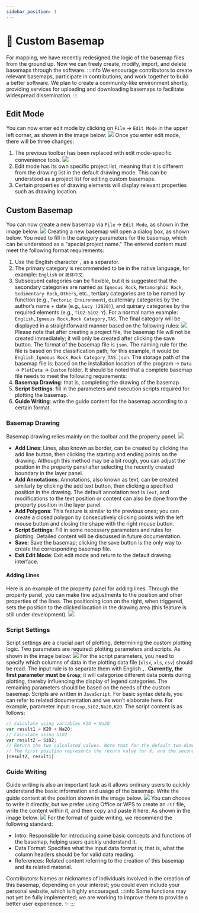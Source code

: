 ```yaml
---
sidebar_position: 1
---
```


# 🎨 Custom Basemap

For mapping, we have recently redesigned the logic of the basemap files from the ground up. Now we can freely create, modify, import, and delete basemaps through the software.
:::info
We encourage contributors to create relevant basemaps, participate in contributions, and work together to build a better software.
We plan to create a community-like environment shortly, providing services for uploading and downloading basemaps to facilitate widespread dissemination.
:::

## Edit Mode
You can now enter edit mode by clicking on `File` -> `Edit Mode` in the upper left corner, as shown in the image below:
![](https://geo-1303234197.cos.ap-hongkong.myqcloud.com/EditModeMenu.png)
Once you enter edit mode, there will be three changes:
1. The previous toolbar has been replaced with edit mode-specific convenience tools.
   ![](https://geo-1303234197.cos.ap-hongkong.myqcloud.com/EditModeToolBar.png)
2. Edit mode has its own specific project list, meaning that it is different from the drawing list in the default drawing mode. This can be understood as a project list for editing custom basemaps.
3. Certain properties of drawing elements will display relevant properties such as drawing location.
## Custom Basemap
You can now create a new basemap via `File` -> `Edit Mode`, as shown in the image below:
![](https://geo-1303234197.cos.ap-hongkong.myqcloud.com/NewBasemap.png)
Creating a new basemap will open a dialog box, as shown below. You need to fill in the category parameters for the basemap, which can be understood as a "special project name." The entered content must meet the following format requirements:
1. Use the English character `,` as a separator.
2. The primary category is recommended to be in the native language, for example: `English` or `简体中文`.
3. Subsequent categories can be flexible, but it is suggested that the secondary categories are named as `Igneous Rock`, `Metamorphic Rock`, `Sedimentary Rock`, `Others`, etc., tertiary categories are to be named by function (e.g., `Tectonic Environment`), quaternary categories by the author’s name + date (e.g., `Lucy (2020)`), and quinary categories by the required elements (e.g., `TiO2-SiO2-Y`).
For a normal name example: `English,Igneous Rock,Rock Category,TAS`. The final category will be displayed in a straightforward manner based on the following rules:
![](https://geo-1303234197.cos.ap-hongkong.myqcloud.com/NameRule.png)
Please note that after creating a project file, the basemap file will not be created immediately; it will only be created after clicking the save button. The format of the basemap file is `json`. The naming rule for the file is based on the classification path; for this example, it would be `English_Igneous Rock_Rock Category_TAS.json`. 
The storage path of the basemap file is: based on the installation location of the program -> `Data` -> `PlotData` -> `Custom` folder.
It should be noted that a complete basemap file needs to meet the following requirements:
1. **Basemap Drawing**: that is, completing the drawing of the basemap.
2. **Script Settings**: fill in the parameters and execution scripts required for plotting the basemap.
3. **Guide Writing**: write the guide content for the basemap according to a certain format.
### Basemap Drawing
Basemap drawing relies mainly on the toolbar and the property panel.
![](https://geo-1303234197.cos.ap-hongkong.myqcloud.com/EditModeToolBar.png)
* **Add Lines**: Lines, also known as border, can be created by clicking the add line button, then clicking the starting and ending points on the drawing. Although this method may be a bit rough, you can adjust the position in the property panel after selecting the recently created boundary in the layer panel.
* **Add Annotations**: Annotations, also known as text, can be created similarly by clicking the add text button, then clicking a specified position in the drawing. The default annotation text is `Text`, and modifications to the text position or content can also be done from the property position in the layer panel.
* **Add Polygons**: This feature is similar to the previous ones; you can create a closed polygon by consecutively clicking points with the left mouse button and closing the shape with the right mouse button.
* **Script Settings**: Fill in some necessary parameters and rules for plotting. Detailed content will be discussed in future documentation.
* **Save**: Save the basemap; clicking the save button is the only way to create the corresponding basemap file.
* **Exit Edit Mode**: Exit edit mode and return to the default drawing interface.
#### Adding Lines
Here is an example of the property panel for adding lines. Through the property panel, you can make fine adjustments to the position and other properties of the lines. The positioning icon on the right, when triggered, sets the position to the clicked location in the drawing area (this feature is still under development).
![](https://geo-1303234197.cos.ap-hongkong.myqcloud.com/ShuXinMianBan.png)
### Script Settings
Script settings are a crucial part of plotting, determining the custom plotting logic. Two parameters are required: plotting parameters and scripts. As shown in the image below:
![](https://geo-1303234197.cos.ap-hongkong.myqcloud.com/JsSetting.png)
For the script parameters, you need to specify which columns of data in the plotting data file (`xlsx`, `xls`, `csv`) should be read. The input rule is to separate them with English `,`. 
**Currently, the first parameter must be `Group`**; it will categorize different data points during plotting, thereby influencing the display of legend categories. The remaining parameters should be based on the needs of the custom basemap.
Scripts are written in `JavaScript`. For basic syntax details, you can refer to related documentation and we won’t elaborate here. 
For example, parameter input: `Group,SiO2,Na2O,K2O`. The script content is as follows:

```javascript
// Calculate using variables K2O + Na2O
var result1 = K2O + Na2O;
// Calculate using SiO2
var result2 = SiO2;
// Return the two calculated values. Note that for the default two-dimensional coordinate axis image, there are only two return values.
// The first position represents the return value for X, and the second position is for Y.
[result2, result1]
```
### Guide Writing
Guide writing is also an important task as it allows ordinary users to quickly understand the basic information and usage of the basemap. Write the guide content at the position shown in the image below.
![](https://geo-1303234197.cos.ap-hongkong.myqcloud.com/GuideContent.png)
You can choose to write it directly, but we prefer using Office or WPS to create an `rtf` file, write the content within it, and then copy and paste it here. As shown in the image below:
![](https://geo-1303234197.cos.ap-hongkong.myqcloud.com/RTFGuide.png)
For the format of guide writing, we recommend the following standard:

* Intro: Responsible for introducing some basic concepts and functions of the basemap, helping users quickly understand it.
* Data Format: Specifies what the input data format is; that is, what the column headers should be for valid data reading.
* References: Related content referring to the creation of this basemap and its related material.

Contributors: Names or nicknames of individuals involved in the creation of this basemap, depending on your interest; you could even include your personal website, which is highly encouraged.
:::info
Some functions may not yet be fully implemented; we are working to improve them to provide a better user experience. ✨
:::


